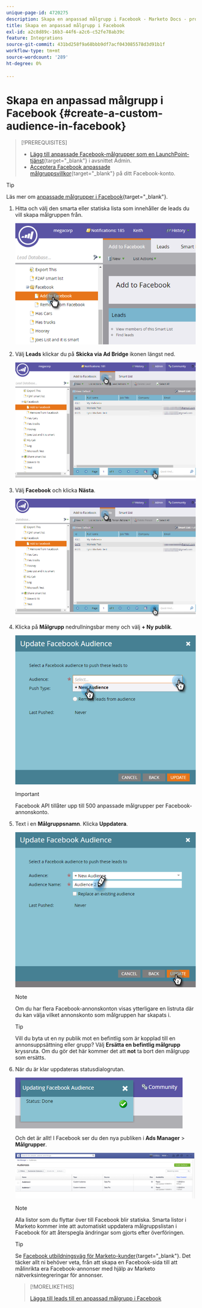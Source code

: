 ```yaml
---
unique-page-id: 4720275
description: Skapa en anpassad målgrupp i Facebook - Marketo Docs - produktdokumentation
title: Skapa en anpassad målgrupp i Facebook
exl-id: a2c8d89c-16b3-44f6-a2c6-c52fe78ab39c
feature: Integrations
source-git-commit: 431bd258f9a68bbb9df7acf043085578d3d91b1f
workflow-type: tm+mt
source-wordcount: '289'
ht-degree: 0%

---
```


# Skapa en anpassad målgrupp i Facebook {#create-a-custom-audience-in-facebook}

>[!PREREQUISITES]
>
>* [Lägg till anpassade Facebook-målgrupper som en LaunchPoint-tjänst](/help/marketo/product-docs/demand-generation/ad-network-integrations/add-facebook-custom-audiences-as-a-launchpoint-service.md){target="_blank"} i avsnittet Admin.
>* [Acceptera Facebook anpassade målgruppsvillkor](https://www.facebook.com/ads/manage/customaudiences/tos.php){target="_blank"} på ditt Facebook-konto.

>[!TIP]
>
>Läs mer om [anpassade målgrupper i Facebook](https://www.facebook.com/help/341425252616329){target="_blank"}.

1. Hitta och välj den smarta eller statiska lista som innehåller de leads du vill skapa målgruppen från.

   ![](assets/create-a-custom-audience-in-facebook-1.png)

1. Välj **Leads** klickar du på **Skicka via Ad Bridge** ikonen längst ned.

   ![](assets/create-a-custom-audience-in-facebook-2.png)

1. Välj **Facebook** och klicka **Nästa**.

   ![](assets/create-a-custom-audience-in-facebook-3.png)

1. Klicka på **Målgrupp** nedrullningsbar meny och välj **+ Ny publik**.

   ![](assets/create-a-custom-audience-in-facebook-4.png)

   >[!IMPORTANT]
   >
   >Facebook API tillåter upp till 500 anpassade målgrupper per Facebook-annonskonto.

1. Text i en **Målgruppsnamn**. Klicka **Uppdatera**.

   ![](assets/create-a-custom-audience-in-facebook-5.png)

   >[!NOTE]
   >
   >Om du har flera Facebook-annonskonton visas ytterligare en listruta där du kan välja vilket annonskonto som målgruppen har skapats i.

   >[!TIP]
   >
   >Vill du byta ut en ny publik mot en befintlig som är kopplad till en annonsuppsättning eller grupp? Välj **Ersätta en befintlig målgrupp** kryssruta. Om du gör det här kommer det att **not** ta bort den målgrupp som ersätts.

1. När du är klar uppdateras statusdialogrutan.

   ![](assets/create-a-custom-audience-in-facebook-6.png)

   Och det är allt! I Facebook ser du den nya publiken i **Ads Manager** > **Målgrupper**.

   ![](assets/create-a-custom-audience-in-facebook-7.png)

   >[!NOTE]
   >
   >Alla listor som du flyttar över till Facebook blir statiska. Smarta listor i Marketo kommer inte att automatiskt uppdatera målgruppslistan i Facebook för att återspegla ändringar som gjorts efter överföringen.

   >[!TIP]
   >
   >Se [Facebook utbildningsväg för Marketo-kunder](https://facebook.exceedlms.com/student/enrollments/create_enrollment_from_token/BF9TqSaCvM73PP4ScjhCm4fi){target="_blank"}. Det täcker allt ni behöver veta, från att skapa en Facebook-sida till att målinrikta era Facebook-annonser med hjälp av Marketo nätverksintegreringar för annonser.

   >[!MORELIKETHIS]
   >
   >[Lägga till leads till en anpassad målgrupp i Facebook](/help/marketo/product-docs/demand-generation/facebook/add-leads-to-a-custom-audience-in-facebook.md)
